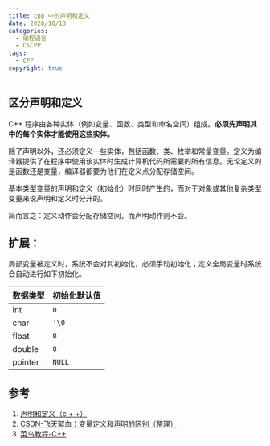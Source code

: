 ```yaml
---
title: cpp 中的声明和定义
date: 2020/10/13
categories:
  - 编程语言
  - C&CPP
tags:
  - CPP
copyright: true
---
```


## 区分声明和定义

C++ 程序由各种实体（例如变量、函数、类型和命名空间）组成。**必须先声明其中的每个实体才能使用这些实体。**

除了声明以外，还必须定义一些实体，包括函数、类、枚举和常量变量。定义为编译器提供了在程序中使用该实体时生成计算机代码所需要的所有信息。无论定义的是函数还是变量，编译器都要为他们在定义点分配存储空间。

基本类型变量的声明和定义（初始化）时同时产生的，而对于对象或其他复杂类型变量来说声明和定义时分开的。

简而言之：定义动作会分配存储空间，而声明动作则不会。

## 扩展：

局部变量被定义时，系统不会对其初始化，必须手动初始化；定义全局变量时系统会自动进行如下初始化。

| 数据类型 | 初始化默认值 |
| --- | --- |
| int | `0` |
| char | `'\0'` |
| float | `0` |
| double | `0` |
| pointer | `NULL` |

## 参考
1. [声明和定义（c + +）][1]
2. [CSDN-飞天絮血：变量定义和声明的区别（整理）][2]
3. [菜鸟教程-C++][3]

[1]: https://docs.microsoft.com/zh-cn/cpp/cpp/declarations-and-definitions-cpp?view=vs-2019
[2]: https://blog.csdn.net/feitianxuxue/article/details/7204116
[3]: https://www.runoob.com/cplusplus/cpp-variable-scope.html